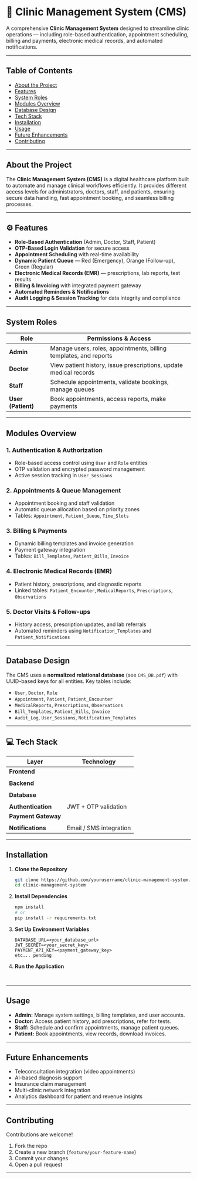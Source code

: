# 🏥 Clinic Management System (CMS)

A comprehensive **Clinic Management System** designed to streamline clinic operations — including role-based authentication, appointment scheduling, billing and payments, electronic medical records, and automated notifications.

---

##  Table of Contents

* [About the Project](#about-the-project)
* [Features](#features)
* [System Roles](#system-roles)
* [Modules Overview](#modules-overview)
* [Database Design](#database-design)
* [Tech Stack](#tech-stack)
* [Installation](#installation)
* [Usage](#usage)
* [Future Enhancements](#future-enhancements)
* [Contributing](#contributing)

---

##  About the Project

The **Clinic Management System (CMS)** is a digital healthcare platform built to automate and manage clinical workflows efficiently.
It provides different access levels for administrators, doctors, staff, and patients, ensuring secure data handling, fast appointment booking, and seamless billing processes.

---

## ⚙️ Features

* **Role-Based Authentication** (Admin, Doctor, Staff, Patient)
* **OTP-Based Login Validation** for secure access
* **Appointment Scheduling** with real-time availability
* **Dynamic Patient Queue** — Red (Emergency), Orange (Follow-up), Green (Regular)
* **Electronic Medical Records (EMR)** — prescriptions, lab reports, test results
* **Billing & Invoicing** with integrated payment gateway
* **Automated Reminders & Notifications**
* **Audit Logging & Session Tracking** for data integrity and compliance

---

##  System Roles

| Role               | Permissions & Access                                              |
| ------------------ | ----------------------------------------------------------------- |
| **Admin**          | Manage users, roles, appointments, billing templates, and reports |
| **Doctor**         | View patient history, issue prescriptions, update medical records |
| **Staff**          | Schedule appointments, validate bookings, manage queues           |
| **User (Patient)** | Book appointments, access reports, make payments                  |

---

##  Modules Overview

### 1. Authentication & Authorization

* Role-based access control using `User` and `Role` entities
* OTP validation and encrypted password management
* Active session tracking in `User_Sessions`

### 2. Appointments & Queue Management

* Appointment booking and staff validation
* Automatic queue allocation based on priority zones
* Tables: `Appointment`, `Patient_Queue`, `Time_Slots`

### 3. Billing & Payments

* Dynamic billing templates and invoice generation
* Payment gateway integration
* Tables: `Bill_Templates`, `Patient_Bills`, `Invoice`

### 4. Electronic Medical Records (EMR)

* Patient history, prescriptions, and diagnostic reports
* Linked tables: `Patient_Encounter`, `MedicalReports`, `Prescriptions`, `Observations`

### 5. Doctor Visits & Follow-ups

* History access, prescription updates, and lab referrals
* Automated reminders using `Notification_Templates` and `Patient_Notifications`

---

##  Database Design

The CMS uses a **normalized relational database** (see `CMS_DB.pdf`) with UUID-based keys for all entities.
Key tables include:

* `User`, `Doctor`, `Role`
* `Appointment`, `Patient`, `Patient_Encounter`
* `MedicalReports`, `Prescriptions`, `Observations`
* `Bill_Templates`, `Patient_Bills`, `Invoice`
* `Audit_Log`, `User_Sessions`, `Notification_Templates`

---

## 💻 Tech Stack

| Layer               | Technology              |
| ------------------- | ----------------------- |
| **Frontend**        |                         |
|                     |                         |
| **Backend**         |                         |
|                     |                         |
| **Database**        |                         |
|                     |                         |
| **Authentication**  | JWT + OTP validation    |
| **Payment Gateway** |                         |
|                     |                         |
| **Notifications**   | Email / SMS integration |

---

##  Installation

1. **Clone the Repository**

   ```bash
   git clone https://github.com/yourusername/clinic-management-system.git
   cd clinic-management-system
   ```

2. **Install Dependencies**

   ```bash
   npm install
   # or
   pip install -r requirements.txt
   ```

3. **Set Up Environment Variables**

   ```
   DATABASE_URL=<your_database_url>
   JWT_SECRET=<your_secret_key>
   PAYMENT_API_KEY=<payment_gateway_key>
   etc... pending
   ```

4. **Run the Application**

   ```bash
  
   ```

---

##  Usage

* **Admin:** Manage system settings, billing templates, and user accounts.
* **Doctor:** Access patient history, add prescriptions, refer for tests.
* **Staff:** Schedule and confirm appointments, manage patient queues.
* **Patient:** Book appointments, view records, download invoices.

---

##  Future Enhancements

* Teleconsultation integration (video appointments)
* AI-based diagnosis support
* Insurance claim management
* Multi-clinic network integration
* Analytics dashboard for patient and revenue insights

---

##  Contributing

Contributions are welcome!

1. Fork the repo
2. Create a new branch (`feature/your-feature-name`)
3. Commit your changes
4. Open a pull request

---



